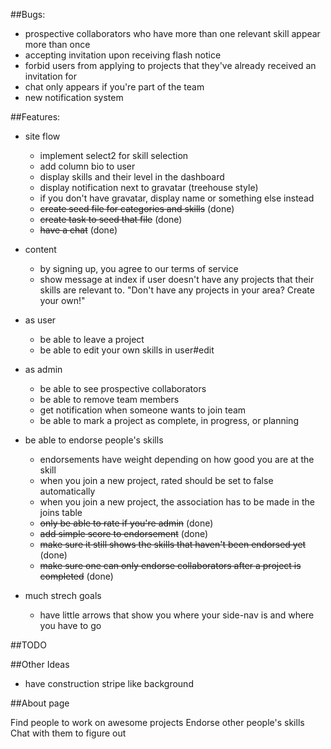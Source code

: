 ##Bugs:

- prospective collaborators who have more than one relevant skill appear more than once
- accepting invitation upon receiving flash notice
- forbid users from applying to projects that they've already received an invitation for
- chat only appears if you're part of the team
- new notification system

##Features:

- site flow
  - implement select2 for skill selection
  - add column bio to user
  - display skills and their level in the dashboard
  - display notification next to gravatar (treehouse style)
  - if you don't have gravatar, display name or something else instead
  - ~~create seed file for categories and skills~~ (done)
  - ~~create task to seed that file~~ (done)
  - ~~have a chat~~ (done)

- content
  - by signing up, you agree to our terms of service
  - show message at index if user doesn't have any projects that their skills are relevant to. "Don't have any projects in your area? Create your own!"

- as user
  - be able to leave a project
  - be able to edit your own skills in user#edit

- as admin
  - be able to see prospective collaborators
  - be able to remove team members
  - get notification when someone wants to join team
  - be able to mark a project as complete, in progress, or planning

- be able to endorse people's skills
  - endorsements have weight depending on how good you are at the skill
  - when you join a new project, rated should be set to false automatically
  - when you join a new project, the association has to be made in the joins table
  - ~~only be able to rate if you're admin~~ (done)
  - ~~add simple score to endorsement~~ (done)
  - ~~make sure it still shows the skills that haven't been endorsed yet~~ (done) 
  - ~~make sure one can only endorse collaborators after a project is completed~~ (done)

- much strech goals
  - have little arrows that show you where your side-nav is and where you have to go



##TODO


##Other Ideas

- have construction stripe like background 

##About page

Find people to work on awesome projects
Endorse other people's skills 
Chat with them to figure out 


